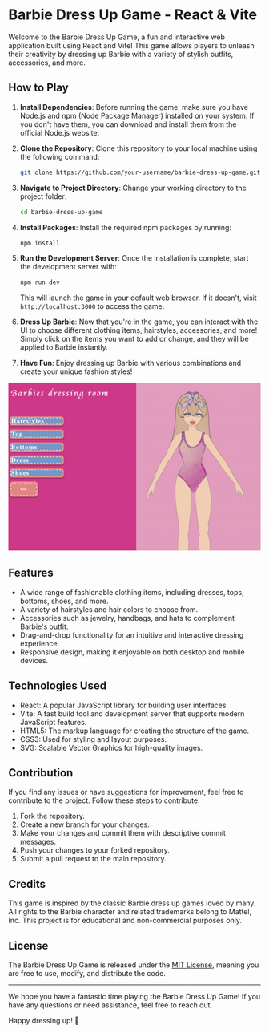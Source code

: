 # Barbie Dress Up Game - React & Vite

Welcome to the Barbie Dress Up Game, a fun and interactive web application built using React and Vite! This game allows players to unleash their creativity by dressing up Barbie with a variety of stylish outfits, accessories, and more.

## How to Play

1. **Install Dependencies**: Before running the game, make sure you have Node.js and npm (Node Package Manager) installed on your system. If you don't have them, you can download and install them from the official Node.js website.

2. **Clone the Repository**: Clone this repository to your local machine using the following command:

   ```bash
   git clone https://github.com/your-username/barbie-dress-up-game.git
   ```

3. **Navigate to Project Directory**: Change your working directory to the project folder:

   ```bash
   cd barbie-dress-up-game
   ```

4. **Install Packages**: Install the required npm packages by running:

   ```bash
   npm install
   ```

5. **Run the Development Server**: Once the installation is complete, start the development server with:

   ```bash
   npm run dev
   ```

   This will launch the game in your default web browser. If it doesn't, visit `http://localhost:3000` to access the game.

6. **Dress Up Barbie**: Now that you're in the game, you can interact with the UI to choose different clothing items, hairstyles, accessories, and more! Simply click on the items you want to add or change, and they will be applied to Barbie instantly.



7. **Have Fun**: Enjoy dressing up Barbie with various combinations and create your unique fashion styles!

![Barbie](./BarbieDress.png)

## Features

- A wide range of fashionable clothing items, including dresses, tops, bottoms, shoes, and more.
- A variety of hairstyles and hair colors to choose from.
- Accessories such as jewelry, handbags, and hats to complement Barbie's outfit.
- Drag-and-drop functionality for an intuitive and interactive dressing experience.
- Responsive design, making it enjoyable on both desktop and mobile devices.

## Technologies Used

- React: A popular JavaScript library for building user interfaces.
- Vite: A fast build tool and development server that supports modern JavaScript features.
- HTML5: The markup language for creating the structure of the game.
- CSS3: Used for styling and layout purposes.
- SVG: Scalable Vector Graphics for high-quality images.

## Contribution

If you find any issues or have suggestions for improvement, feel free to contribute to the project. Follow these steps to contribute:

1. Fork the repository.
2. Create a new branch for your changes.
3. Make your changes and commit them with descriptive commit messages.
4. Push your changes to your forked repository.
5. Submit a pull request to the main repository.

## Credits

This game is inspired by the classic Barbie dress up games loved by many. All rights to the Barbie character and related trademarks belong to Mattel, Inc. This project is for educational and non-commercial purposes only.

## License

The Barbie Dress Up Game is released under the [MIT License](LICENSE), meaning you are free to use, modify, and distribute the code.

---

We hope you have a fantastic time playing the Barbie Dress Up Game! If you have any questions or need assistance, feel free to reach out.

Happy dressing up! 🎀

